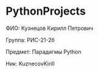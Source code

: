 # PythonProjects
ФИО: Кузнецов Кирилл Петрович

Группа: РИС-21-2б

Предмет: Парадигмы Python 

Ник: KuznecovKirill

